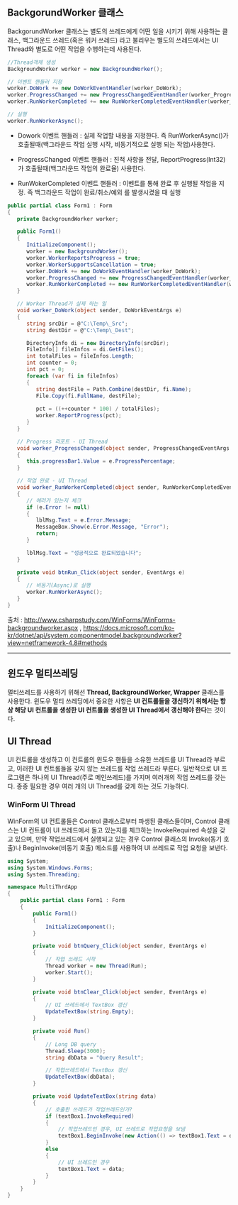 ## BackgorundWorker 클래스

BackgorundWorker 클래스는 별도의 쓰레드에게 어떤 일을 시키기 위해 사용하는 클래스, 백그라운드 쓰레드(혹은 워커 쓰레드)
라고 불리우는 별도의 쓰레드에서는 UI Thread와 별도로 어떤 작업을 수행하는데 사용된다.

```c#
//Thread객체 생성
BackgroundWorker worker = new BackgroundWorker();

// 이벤트 핸들러 지정
worker.DoWork += new DoWorkEventHandler(worker_DoWork);
worker.ProgressChanged += new ProgressChangedEventHandler(worker_ProgressChanged);
worker.RunWorkerCompleted += new RunWorkerCompletedEventHandler(worker_RunWorkerCompleted);

// 실행
worker.RunWorkerAsync();
```

* Dowork 이벤트 핸들러 : 실제 작업할 내용을 지정한다. 즉 RunWorkerAsync()가 호출될때(백그라운드 작업 실행 시작,
비동기적으로 실행 되는 작업)사용한다.

* ProgressChanged 이벤트 핸들러 : 진척 사항을 전달, ReportProgress(Int32)가 호출될때(백그라운드 작업의 완료율)
사용한다.

* RunWokerCompleted 이벤트 핸들러 : 이벤트를 통해 완료 후 실행될 작업을 지정. 즉 백그라운드 작업이 완료/취소/예외
를 발생시켰을 때 실행

```c#
public partial class Form1 : Form
{
   private BackgroundWorker worker;

   public Form1()
   {
      InitializeComponent();
      worker = new BackgroundWorker();
      worker.WorkerReportsProgress = true;
      worker.WorkerSupportsCancellation = true;
      worker.DoWork += new DoWorkEventHandler(worker_DoWork);         
      worker.ProgressChanged += new ProgressChangedEventHandler(worker_ProgressChanged);
      worker.RunWorkerCompleted += new RunWorkerCompletedEventHandler(worker_RunWorkerCompleted);
   }

   // Worker Thread가 실제 하는 일
   void worker_DoWork(object sender, DoWorkEventArgs e)
   {
      string srcDir = @"C:\Temp\_Src";
      string destDir = @"C:\Temp\_Dest";

      DirectoryInfo di = new DirectoryInfo(srcDir);
      FileInfo[] fileInfos = di.GetFiles();
      int totalFiles = fileInfos.Length;
      int counter = 0;
      int pct = 0;
      foreach (var fi in fileInfos)
      {
         string destFile = Path.Combine(destDir, fi.Name);
         File.Copy(fi.FullName, destFile);            
            
         pct = ((++counter * 100) / totalFiles);            
         worker.ReportProgress(pct);
      }         
   }

   // Progress 리포트 - UI Thread
   void worker_ProgressChanged(object sender, ProgressChangedEventArgs e)
   {
      this.progressBar1.Value = e.ProgressPercentage;            
   }

   // 작업 완료 - UI Thread
   void worker_RunWorkerCompleted(object sender, RunWorkerCompletedEventArgs e)
   {
      // 에러가 있는지 체크
      if (e.Error != null)
      {
         lblMsg.Text = e.Error.Message;
         MessageBox.Show(e.Error.Message, "Error");          
         return;
      }

      lblMsg.Text = "성공적으로 완료되었습니다";
   }      

   private void btnRun_Click(object sender, EventArgs e)
   {
      // 비동기(Async)로 실행 
      worker.RunWorkerAsync();
   }
}
```

출처 : http://www.csharpstudy.com/WinForms/WinForms-backgroundworker.aspx , 
https://docs.microsoft.com/ko-kr/dotnet/api/system.componentmodel.backgroundworker?view=netframework-4.8#methods

---

## 윈도우 멀티쓰레딩
멀티쓰레드를 사용하기 위해선 **Thread, BackgroundWorker, Wrapper** 클래스를 사용한다.
윈도우 멀티 쓰레딩에서 중요한 사항은 **UI 컨트롤들을 갱신하기 위해서는 항상 해당 UI  컨트롤을 생성한
UI 컨트롤을 생성한 UI Thread에서 갱신해야 한다**는 것이다.

## UI Thread
UI 컨트롤을 생성하고 이 컨트롤의 윈도우 핸들을 소유한 쓰레드를 UI Thread라 부르고, 이러한 UI 컨트롤들을
갖지 않는 쓰레드를 작업 쓰레드라 부른다. 일반적으로 UI 프로그램은 하나의 UI Thread(주로 메인쓰레드)를 가지며
여러개의 작업 쓰레드를 갖는다. 종종 필요한 경우 여러 개의 UI Thread를 갖게 하는 것도 가능하다.

### WinForm UI Thread 
WinForm의 UI 컨트롤들은 Control 클래스로부터 파생된 클래스들이며, Control 클래스는 UI 컨트롤이 
UI 쓰레드에서 돌고 있는지를 체크하는 InvokeRequired 속성을 갖고 있으며, 만약 작업쓰레드에서 실행되고 있는
경우 Control 클래스의 Invoke(동기 호출)나 BeginInvoke(비동기 호출) 메소드를 사용하여 UI 쓰레드로 작업 요청을 보낸다.

```C#
using System;
using System.Windows.Forms;
using System.Threading;

namespace MultiThrdApp
{
    public partial class Form1 : Form
    {
        public Form1()
        {
            InitializeComponent();
        }

        private void btnQuery_Click(object sender, EventArgs e)
        {
            // 작업 쓰레드 시작
            Thread worker = new Thread(Run);
            worker.Start();
        }

        private void btnClear_Click(object sender, EventArgs e)
        {
            // UI 쓰레드에서 TextBox 갱신
            UpdateTextBox(string.Empty);
        }

        private void Run()
        { 
            // Long DB query
            Thread.Sleep(3000);
            string dbData = "Query Result";

            // 작업쓰레드에서 TextBox 갱신
            UpdateTextBox(dbData);
        }

        private void UpdateTextBox(string data)
        {
            // 호출한 쓰레드가 작업쓰레드인가?
            if (textBox1.InvokeRequired)
            {
                // 작업쓰레드인 경우, UI 쓰레드로 작업요청을 보냄
                textBox1.BeginInvoke(new Action(() => textBox1.Text = data));
            }
            else 
            {
                // UI 쓰레드인 경우
                textBox1.Text = data;
            }            
        }
    }
}
```


